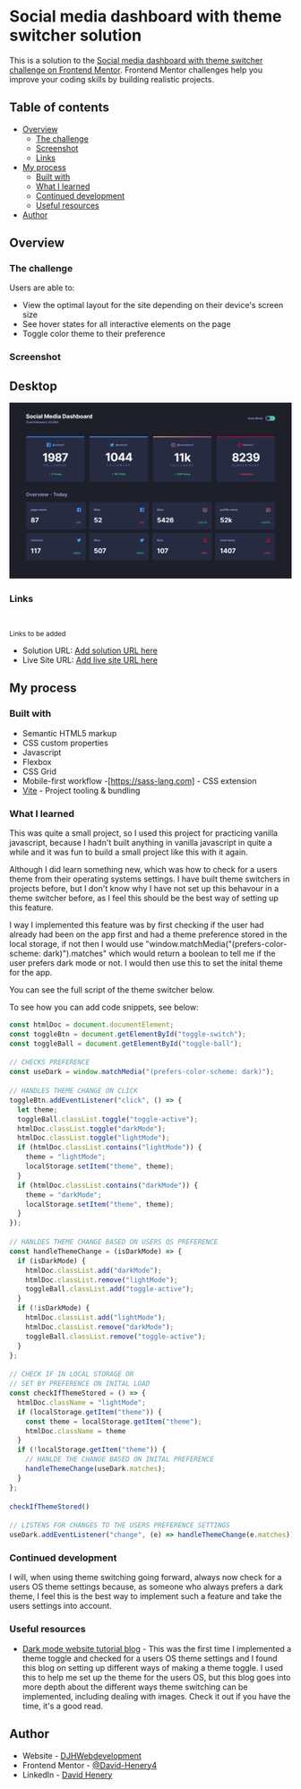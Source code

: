 # Social media dashboard with theme switcher solution

This is a solution to the [Social media dashboard with theme switcher challenge on Frontend Mentor](https://www.frontendmentor.io/challenges/social-media-dashboard-with-theme-switcher-6oY8ozp_H). Frontend Mentor challenges help you improve your coding skills by building realistic projects. 

## Table of contents

- [Overview](#overview)
  - [The challenge](#the-challenge)
  - [Screenshot](#screenshot)
  - [Links](#links)
- [My process](#my-process)
  - [Built with](#built-with)
  - [What I learned](#what-i-learned)
  - [Continued development](#continued-development)
  - [Useful resources](#useful-resources)
- [Author](#author)



## Overview

### The challenge

Users are able to:

- View the optimal layout for the site depending on their device's screen size
- See hover states for all interactive elements on the page
- Toggle color theme to their preference

### Screenshot

## Desktop
![Desktop-Screenshot](./public/screenshot-desktop.png)

### Links

<br>
<p style="font-size:12px;">Links to be added</p>

- Solution URL: [Add solution URL here](https://your-solution-url.com)
- Live Site URL: [Add live site URL here](https://your-live-site-url.com)

## My process

### Built with

- Semantic HTML5 markup
- CSS custom properties
- Javascript
- Flexbox
- CSS Grid
- Mobile-first workflow
-[https://sass-lang.com] - CSS extension
- [Vite](https://v3.vitejs.dev) - Project tooling & bundling


### What I learned

This was quite a small project, so I used this project for practicing vanilla javascript, because I hadn't built anything in vanilla javascript in quite a while and it was fun to build a small project like this with it again.

Although I did learn something new, which was how to check for a users theme from their operating systems settings. I have built theme switchers in projects before, but I don't know why I have not set up this behavour in a theme switcher before, as I feel this should be the best way of setting up this feature.

I way I implemented this feature was by first checking if the user had already had been on the app first and had a theme preference stored in the local storage, if not then I would use "window.matchMedia("(prefers-color-scheme: dark)").matches" which would return a boolean to tell me if the user prefers dark mode or not. I would then use this to set the inital theme for the app.

You can see the full script of the theme switcher below.

To see how you can add code snippets, see below:

```js
const htmlDoc = document.documentElement;
const toggleBtn = document.getElementById("toggle-switch");
const toggleBall = document.getElementById("toggle-ball");

// CHECKS PREFERENCE
const useDark = window.matchMedia("(prefers-color-scheme: dark)");

// HANDLES THEME CHANGE ON CLICK
toggleBtn.addEventListener("click", () => {
  let theme;
  toggleBall.classList.toggle("toggle-active");
  htmlDoc.classList.toggle("darkMode");
  htmlDoc.classList.toggle("lightMode");
  if (htmlDoc.classList.contains("lightMode")) {
    theme = "lightMode";
    localStorage.setItem("theme", theme);
  }
  if (htmlDoc.classList.contains("darkMode")) {
    theme = "darkMode";
    localStorage.setItem("theme", theme);
  }
});

// HANLDES THEME CHANGE BASED ON USERS OS PREFERENCE
const handleThemeChange = (isDarkMode) => {
  if (isDarkMode) {
    htmlDoc.classList.add("darkMode");
    htmlDoc.classList.remove("lightMode");
    toggleBall.classList.add("toggle-active");
  }
  if (!isDarkMode) {
    htmlDoc.classList.add("lightMode");
    htmlDoc.classList.remove("darkMode");
    toggleBall.classList.remove("toggle-active");
  }
};

// CHECK IF IN LOCAL STORAGE OR
// SET BY PREFERENCE ON INITAL LOAD
const checkIfThemeStored = () => {
  htmlDoc.className = "lightMode";
  if (localStorage.getItem("theme")) {
    const theme = localStorage.getItem("theme");
    htmlDoc.className = theme
  }
  if (!localStorage.getItem("theme")) {
    // HANLDE THE CHANGE BASED ON INITAL PREFERENCE
    handleThemeChange(useDark.matches);
  }
};

checkIfThemeStored()

// LISTENS FOR CHANGES TO THE USERS PREFERENCE SETTINGS
useDark.addEventListener("change", (e) => handleThemeChange(e.matches));
```

### Continued development

I will, when using theme switching going forward, always now check for a users OS theme settings because, as someone who always prefers a dark theme, I feel this is the best way to implement such a feature and take the users settings into account.


### Useful resources

- [Dark mode website tutorial blog](https://www.ditdot.hr/en/dark-mode-website-tutorial) - This was the first time I implemented a theme toggle and checked for a users OS theme settings and I found this blog on setting up different ways of making a theme toggle. I used this to help me set up the theme for the users OS, but this blog goes into more depth about the different ways theme switching can be implemented, including dealing with images. Check it out if you have the time, it's a good read. 


## Author

- Website - [DJHWebdevelopment](https://www.djhwebdevelopment.com)
- Frontend Mentor - [@David-Henery4](https://www.frontendmentor.io/profile/David-Henery4)
- LinkedIn - [David Henery](https://www.twitter.com/yourusername)




